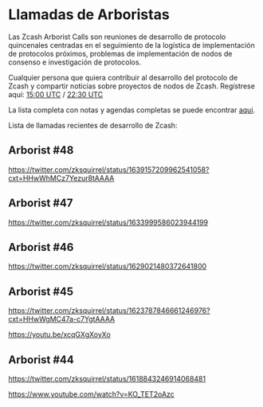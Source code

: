 # Llamadas de Arboristas

Las Zcash Arborist Calls son reuniones de desarrollo de protocolo quincenales centradas en el seguimiento de la logística de implementación de protocolos próximos, problemas de implementación de nodos de consenso e investigación de protocolos.

Cualquier persona que quiera contribuir al desarrollo del protocolo de Zcash y compartir noticias sobre proyectos de nodos de Zcash. Regístrese aquí: 
[15:00 UTC](https://us06web.zoom.us/webinar/register/WN_Vk7WMz9sRkiIr_hqH_x3LA) / [22:30 UTC](https://us06web.zoom.us/webinar/register/WN_z0k1ipsnRkS4-DGqDhULdA)

La lista completa con notas y agendas completas se puede encontrar [aqui](https://github.com/ZcashCommunityGrants/arboretum-notes). 

Lista de llamadas recientes de desarrollo de Zcash:

## Arborist #48

https://twitter.com/zksquirrel/status/1639157209962541058?cxt=HHwWhMCz7Yezur8tAAAA


## Arborist #47

https://twitter.com/zksquirrel/status/1633999586023944199


## Arborist #46

https://twitter.com/zksquirrel/status/1629021480372641800


## Arborist #45

https://twitter.com/zksquirrel/status/1623787846661246976?cxt=HHwWgMC47a-c7YgtAAAA

https://youtu.be/xcqGXgXoyXo

## Arborist #44

https://twitter.com/zksquirrel/status/1618843246914068481

https://www.youtube.com/watch?v=KO_TET2oAzc
